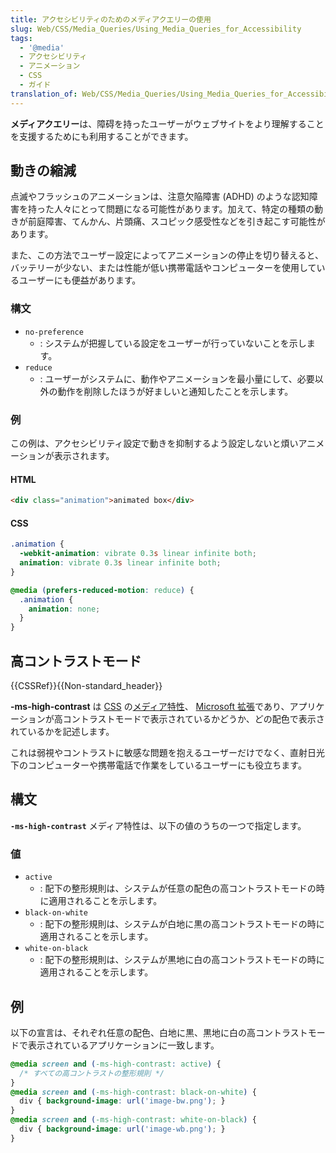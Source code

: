 ```yaml
---
title: アクセシビリティのためのメディアクエリーの使用
slug: Web/CSS/Media_Queries/Using_Media_Queries_for_Accessibility
tags:
  - '@media'
  - アクセシビリティ
  - アニメーション
  - CSS
  - ガイド
translation_of: Web/CSS/Media_Queries/Using_Media_Queries_for_Accessibility
---
```

**メディアクエリー**は、障碍を持ったユーザーがウェブサイトをより理解することを支援するためにも利用することができます。

## 動きの縮減

点滅やフラッシュのアニメーションは、注意欠陥障害 (ADHD) のような認知障害を持った人々にとって問題になる可能性があります。加えて、特定の種類の動きが前庭障害、てんかん、片頭痛、スコピック感受性などを引き起こす可能性があります。

また、この方法でユーザー設定によってアニメーションの停止を切り替えると、バッテリーが少ない、または性能が低い携帯電話やコンピューターを使用しているユーザーにも便益があります。

### 構文

- `no-preference`
  - : システムが把握している設定をユーザーが行っていないことを示します。
- `reduce`
  - : ユーザーがシステムに、動作やアニメーションを最小量にして、必要以外の動作を削除したほうが好ましいと通知したことを示します。

### 例

この例は、アクセシビリティ設定で動きを抑制するよう設定しないと煩いアニメーションが表示されます。

#### HTML

```html
<div class="animation">animated box</div>
```

#### CSS

```css
.animation {
  -webkit-animation: vibrate 0.3s linear infinite both;
  animation: vibrate 0.3s linear infinite both;
}

@media (prefers-reduced-motion: reduce) {
  .animation {
    animation: none;
  }
}
```

## 高コントラストモード

{{CSSRef}}{{Non-standard_header}}

**-ms-high-contrast** は [CSS](/ja/docs/Web/CSS) の[メディア特性](/ja/docs/Web/CSS/@media#メディア特性)、 [Microsoft 拡張](/ja/docs/Web/CSS/Microsoft_extensions)であり、アプリケーションが高コントラストモードで表示されているかどうか、どの配色で表示されているかを記述します。

これは弱視やコントラストに敏感な問題を抱えるユーザーだけでなく、直射日光下のコンピューターや携帯電話で作業をしているユーザーにも役立ちます。

## 構文

**`-ms-high-contrast`** メディア特性は、以下の値のうちの一つで指定します。

### 値

- `active`
  - : 配下の整形規則は、システムが任意の配色の高コントラストモードの時に適用されることを示します。
- `black-on-white`
  - : 配下の整形規則は、システムが白地に黒の高コントラストモードの時に適用されることを示します。
- `white-on-black`
  - : 配下の整形規則は、システムが黒地に白の高コントラストモードの時に適用されることを示します。

## 例

以下の宣言は、それぞれ任意の配色、白地に黒、黒地に白の高コントラストモードで表示されているアプリケーションに一致します。

```css
@media screen and (-ms-high-contrast: active) {
  /* すべての高コントラストの整形規則 */
}
@media screen and (-ms-high-contrast: black-on-white) {
  div { background-image: url('image-bw.png'); }
}
@media screen and (-ms-high-contrast: white-on-black) {
  div { background-image: url('image-wb.png'); }
}
```

